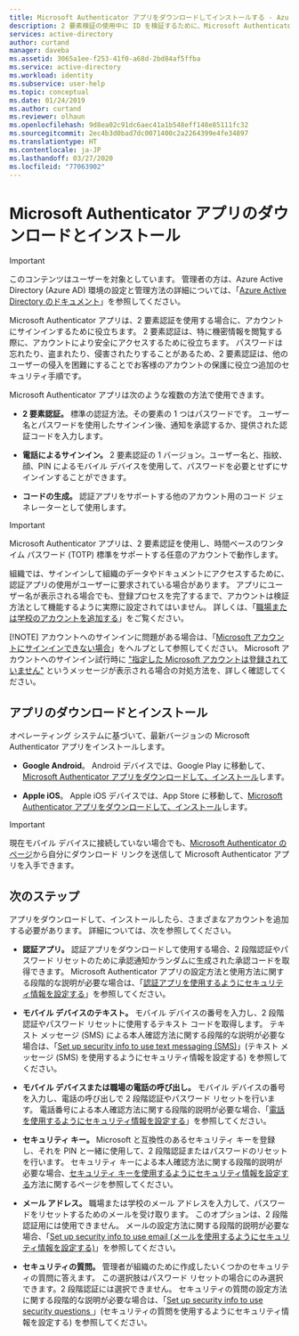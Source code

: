```yaml
---
title: Microsoft Authenticator アプリをダウンロードしてインストールする - Azure AD
description: 2 要素検証の使用中に ID を検証するために、Microsoft Authenticator アプリをダウンロードしてインストールします。
services: active-directory
author: curtand
manager: daveba
ms.assetid: 3065a1ee-f253-41f0-a68d-2bd84af5ffba
ms.service: active-directory
ms.workload: identity
ms.subservice: user-help
ms.topic: conceptual
ms.date: 01/24/2019
ms.author: curtand
ms.reviewer: olhaun
ms.openlocfilehash: 9d8ea02c91dc6aec41a1b548eff148e85111fc32
ms.sourcegitcommit: 2ec4b3d0bad7dc0071400c2a2264399e4fe34897
ms.translationtype: HT
ms.contentlocale: ja-JP
ms.lasthandoff: 03/27/2020
ms.locfileid: "77063902"
---
```

# <a name="download-and-install-the-microsoft-authenticator-app"></a>Microsoft Authenticator アプリのダウンロードとインストール

>[!Important]
>このコンテンツはユーザーを対象としています。 管理者の方は、Azure Active Directory (Azure AD) 環境の設定と管理方法の詳細については、「[Azure Active Directory のドキュメント](https://docs.microsoft.com/azure/active-directory)」を参照してください。

Microsoft Authenticator アプリは、2 要素認証を使用する場合に、アカウントにサインインするために役立ちます。 2 要素認証は、特に機密情報を閲覧する際に、アカウントにより安全にアクセスするために役立ちます。 パスワードは忘れたり、盗まれたり、侵害されたりすることがあるため、2 要素認証は、他のユーザーの侵入を困難にすることでお客様のアカウントの保護に役立つ追加のセキュリティ手順です。

Microsoft Authenticator アプリは次のような複数の方法で使用できます。

- **2 要素認証。** 標準の認証方法。その要素の 1 つはパスワードです。 ユーザー名とパスワードを使用したサインイン後、通知を承認するか、提供された認証コードを入力します。

- **電話によるサインイン。** 2 要素認証の 1 バージョン。ユーザー名と、指紋、顔、PIN によるモバイル デバイスを使用して、パスワードを必要とせずにサインインすることができます。

- **コードの生成。** 認証アプリをサポートする他のアカウント用のコード ジェネレーターとして使用します。

> [!Important]
> Microsoft Authenticator アプリは、2 要素認証を使用し、時間ベースのワンタイム パスワード (TOTP) 標準をサポートする任意のアカウントで動作します。
>
> 組織では、サインインして組織のデータやドキュメントにアクセスするために、認証アプリの使用がユーザーに要求されている場合があります。 アプリにユーザー名が表示される場合でも、登録プロセスを完了するまで、アカウントは検証方法として機能するように実際に設定されてはいません。 詳しくは、「[職場または学校のアカウントを追加する](user-help-auth-app-add-work-school-account.md)」をご覧ください。
> 
> [!NOTE]
> アカウントへのサインインに問題がある場合は、「[Microsoft アカウントにサインインできない場合](https://support.microsoft.com/help/12429)」をヘルプとして参照してください。  Microsoft アカウントへのサインイン試行時に ["指定した Microsoft アカウントは登録されていません"](https://support.microsoft.com/help/13811) というメッセージが表示される場合の対処方法を、詳しく確認してください。

## <a name="download-and-install-the-app"></a>アプリのダウンロードとインストール

オペレーティング システムに基づいて、最新バージョンの Microsoft Authenticator アプリをインストールします。

- **Google Android**。 Android デバイスでは、Google Play に移動して、[Microsoft Authenticator アプリをダウンロードして、インストール](https://app.adjust.com/e3rxkc_7lfdtm?fallback=https%3A%2F%2Fplay.google.com%2Fstore%2Fapps%2Fdetails%3Fid%3Dcom.azure.authenticator)します。

- **Apple iOS**。 Apple iOS デバイスでは、App Store に移動して、[Microsoft Authenticator アプリをダウンロードして、インストール](https://app.adjust.com/e3rxkc_7lfdtm?fallback=https%3A%2F%2Fitunes.apple.com%2Fus%2Fapp%2Fmicrosoft-authenticator%2Fid983156458)します。

>[!Important]
>現在モバイル デバイスに接続していない場合でも、[Microsoft Authenticator のページ](https://www.microsoft.com/en-us/account/authenticator)から自分にダウンロード リンクを送信して Microsoft Authenticator アプリを入手できます。

## <a name="next-steps"></a>次のステップ

アプリをダウンロードして、インストールしたら、さまざまなアカウントを追加する必要があります。 詳細については、次を参照してください。

- **認証アプリ。** 認証アプリをダウンロードして使用する場合、2 段階認証やパスワード リセットのために承認通知かランダムに生成された承認コードを取得できます。 Microsoft Authenticator アプリの設定方法と使用方法に関する段階的な説明が必要な場合は、「[認証アプリを使用するようにセキュリティ情報を設定する](security-info-setup-auth-app.md)」を参照してください。

- **モバイル デバイスのテキスト。** モバイル デバイスの番号を入力し、2 段階認証やパスワード リセットに使用するテキスト コードを取得します。 テキスト メッセージ (SMS) による本人確認方法に関する段階的な説明が必要な場合は、「[Set up security info to use text messaging (SMS)](security-info-setup-text-msg.md)」(テキスト メッセージ (SMS) を使用するようにセキュリティ情報を設定する) を参照してください。

- **モバイル デバイスまたは職場の電話の呼び出し。** モバイル デバイスの番号を入力し、電話の呼び出しで 2 段階認証やパスワード リセットを行います。 電話番号による本人確認方法に関する段階的説明が必要な場合、「[電話を使用するようにセキュリティ情報を設定する](security-info-setup-phone-number.md)」を参照してください。

- **セキュリティ キー。** Microsoft と互換性のあるセキュリティ キーを登録し、それを PIN と一緒に使用して、2 段階認証またはパスワードのリセットを行います。 セキュリティ キーによる本人確認方法に関する段階的説明が必要な場合、[セキュリティ キーを使用するようにセキュリティ情報を設定する](security-info-setup-security-key.md)方法に関するページを参照してください。

- **メール アドレス。** 職場または学校のメール アドレスを入力して、パスワードをリセットするためのメールを受け取ります。 このオプションは、2 段階認証用には使用できません。 メールの設定方法に関する段階的説明が必要な場合、「[Set up security info to use email (メールを使用するようにセキュリティ情報を設定する)](security-info-setup-email.md)」を参照してください。

- **セキュリティの質問。** 管理者が組織のために作成したいくつかのセキュリティの質問に答えます。 この選択肢はパスワード リセットの場合にのみ選択できます。2 段階認証には選択できません。 セキュリティの質問の設定方法に関する段階的な説明が必要な場合は、「[Set up security info to use security questions ](security-info-setup-questions.md)」(セキュリティの質問を使用するようにセキュリティ情報を設定する) を参照してください。
